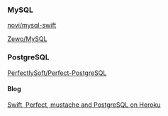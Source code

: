 ### MySQL

[novi/mysql-swift](https://github.com/novi/mysql-swift)

[Zewo/MySQL](https://github.com/Zewo/MySQL)

### PostgreSQL

[PerfectlySoft/Perfect-PostgreSQL](https://github.com/PerfectlySoft/Perfect-PostgreSQL)

#### Blog

[Swift, Perfect, mustache and PostgreSQL on Heroku](https://medium.com/@abjurato/swift-perfect-mustache-and-postgresql-on-heroku-48d483fe8489#.1dkm7vass)